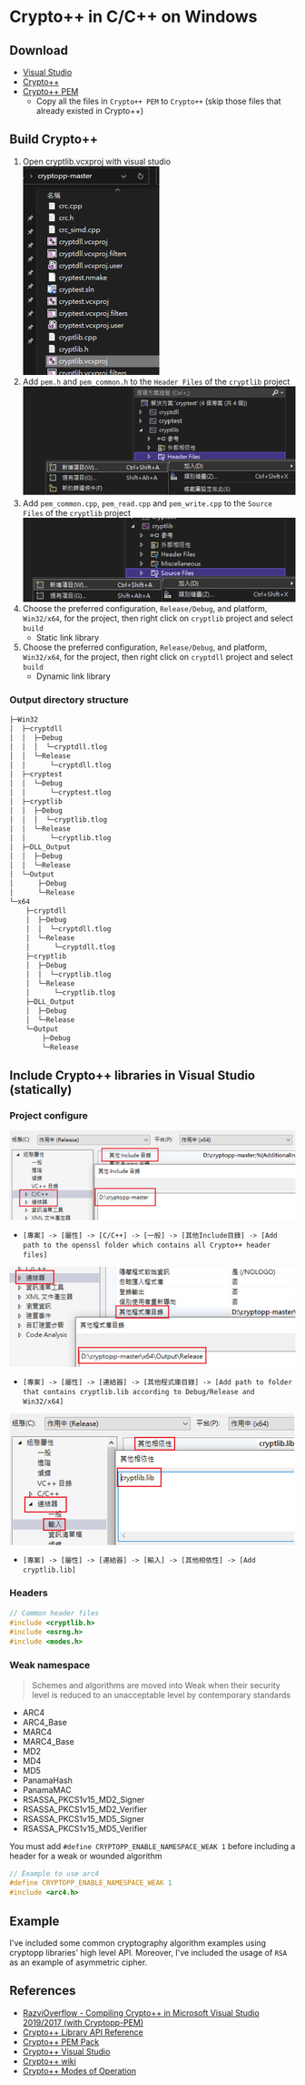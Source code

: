 # Crypto++ in C/C++ on Windows
## Download
* [Visual Studio](https://visualstudio.microsoft.com/zh-hant/downloads/)
* [Crypto++](https://github.com/weidai11/cryptopp)
* [Crypto++ PEM](https://github.com/noloader/cryptopp-pem)
  * Copy all the files in ```Crypto++ PEM``` to ```Crypto++``` (skip those files that already existed in Crypto++)
## Build Crypto++
1. Open cryptlib.vcxproj with visual studio<br>
    ![](img/cryptlib_vs.png)
2. Add ```pem.h``` and ```pem_common.h``` to the ```Header Files``` of the ```cryptlib``` project<br>
    ![](img/cryptlib_h.png)
3. Add ```pem_common.cpp```, ```pem_read.cpp``` and ```pem_write.cpp``` to the ```Source Files``` of the ```cryptlib``` project<br>
    ![](img/cryptlib_src.png)
4. Choose the preferred configuration, ```Release/Debug```, and platform, ```Win32/x64```, for the project, then right click on ```cryptlib``` project and select ```build```
   * Static link library
5. Choose the preferred configuration, ```Release/Debug```, and platform, ```Win32/x64```, for the project, then right click on ```cryptdll``` project and select ```build```
    * Dynamic link library
### Output directory structure
```
├─Win32
│  ├─cryptdll
│  │  ├─Debug
│  │  │  └─cryptdll.tlog
│  │  └─Release
│  │      └─cryptdll.tlog
│  ├─cryptest
│  │  └─Debug
│  │      └─cryptest.tlog
│  ├─cryptlib
│  │  ├─Debug
│  │  │  └─cryptlib.tlog
│  │  └─Release
│  │      └─cryptlib.tlog
│  ├─DLL_Output
│  │  ├─Debug
│  │  └─Release
│  └─Output
│      ├─Debug
│      └─Release
└─x64
    ├─cryptdll
    │  ├─Debug
    │  │  └─cryptdll.tlog
    │  └─Release
    │      └─cryptdll.tlog
    ├─cryptlib
    │  ├─Debug
    │  │  └─cryptlib.tlog
    │  └─Release
    │      └─cryptlib.tlog
    ├─DLL_Output
    │  ├─Debug
    │  └─Release
    └─Output
        ├─Debug
        └─Release
```

## Include Crypto++ libraries in Visual Studio (statically)
### Project configure
![](img/proj_include.png)
* ```[專案] -> [屬性] -> [C/C++] -> [一般] -> [其他Include目錄] -> [Add path to the openssl folder which contains all Crypto++ header files]```

![](img/proj_libdir.png)
* ```[專案] -> [屬性] -> [連結器] -> [其他程式庫目錄] -> [Add path to folder that contains cryptlib.lib according to Debug/Release and Win32/x64]```

![](img/crypt_link.png)
* ```[專案] -> [屬性] -> [連結器] -> [輸入] -> [其他相依性] -> [Add cryptlib.lib]```

### Headers
```cpp
// Common header files
#include <cryptlib.h>
#include <osrng.h>
#include <modes.h>
```

### Weak namespace
> Schemes and algorithms are moved into Weak when their security level is reduced to an unacceptable level by contemporary standards
* ARC4
* ARC4_Base
* MARC4
* MARC4_Base
* MD2
* MD4
* MD5
* PanamaHash
* PanamaMAC
* RSASSA_PKCS1v15_MD2_Signer
* RSASSA_PKCS1v15_MD2_Verifier
* RSASSA_PKCS1v15_MD5_Signer
* RSASSA_PKCS1v15_MD5_Verifier

You must add ```#define CRYPTOPP_ENABLE_NAMESPACE_WEAK 1``` before including a header for a weak or wounded algorithm

```cpp
// Example to use arc4
#define CRYPTOPP_ENABLE_NAMESPACE_WEAK 1
#include <arc4.h>
```

## Example
I've included some common cryptography algorithm examples using cryptopp libraries' high level API. Moreover, I've included the usage of ```RSA``` as an example of asymmetric cipher.

## References
* [RazviOverflow - Compiling Crypto++ in Microsoft Visual Studio 2019/2017 (with Cryptopp-PEM)](https://www.youtube.com/watch?v=5XE4zEN-WKg)
* [Crypto++ Library API Reference](https://cryptopp.com/docs/ref/index.html)
* [Crypto++ PEM Pack](https://www.cryptopp.com/wiki/PEM_Pack)
* [Crypto++ Visual Studio](https://www.cryptopp.com/wiki/Visual_Studio)
* [Crypto++ wiki](https://www.cryptopp.com/wiki/Main_Page)
* [Crypto++ Modes of Operation](https://www.cryptopp.com/wiki/Modes_of_Operation)